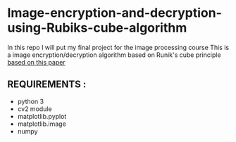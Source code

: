# Image-encryption-and-decryption-using-Rubiks-cube-algorithm
In this repo I will put my final project for the image processing course
This is a image encryption/decryption algorithm based on Runik's cube principle [based on this paper](https://www.hindawi.com/journals/jece/2012/173931/)
## REQUIREMENTS :
  - python 3
  - cv2 module
  - matplotlib.pyplot
  - matplotlib.image
  - numpy


